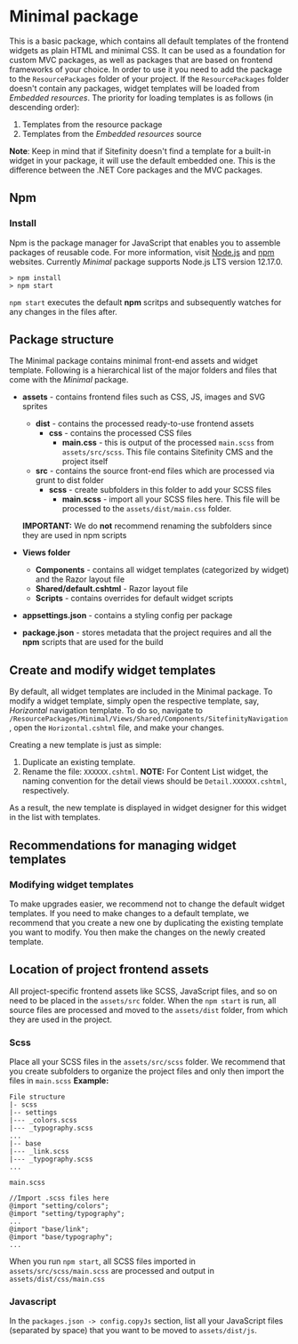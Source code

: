 # Minimal package #

This is a basic package, which contains all default templates of the frontend widgets as plain HTML and minimal CSS. It can be used as a foundation for custom MVC packages, as well as packages that are based on frontend frameworks of your choice. In order to use it you need to add the package to the `ResourcePackages` folder of your project. If the `ResourcePackages` folder doesn't contain any packages, widget templates will be loaded from *Embedded resources*. The priority for loading templates is as follows (in descending order):
1. Templates from the resource package
2. Templates from the *Embedded resources* source

**Note**: Keep in mind that if Sitefinity doesn't find a template for a built-in widget in your package, it will use the default embedded one. This is the difference between the .NET Core packages and the MVC packages.

## Npm
### Install
Npm is the package manager for JavaScript that enables you to assemble packages of reusable code. For more information, visit [Node.js](https://nodejs.org/) and [npm](https://www.npmjs.com/) websites. Currently *Minimal* package supports Node.js LTS version 12.17.0.
```
> npm install
> npm start
```
`npm start` executes the default **npm** scritps and subsequently watches for any changes in the files after.

## Package structure ##

The Minimal package contains minimal front-end assets and widget template. Following is a hierarchical list of the major folders and files that come with the *Minimal* package.
 - **assets** - contains frontend files such as CSS, JS, images and SVG sprites
    - **dist** - contains the processed ready-to-use frontend assets
        - **css** - contains the processed CSS files
            - **main.css** - this is output of the processed `main.scss` from `assets/src/scss`. This file contains Sitefinity CMS and the project itself
    - **src** - contains the source front-end files which are processed via grunt to dist folder
        - **scss** - create subfolders in this folder to add your SCSS files
            - **main.scss** - import all your SCSS files here. This file will be processed to the `assets/dist/main.css` folder.

    **IMPORTANT:** We do **not** recommend renaming the subfolders since they are used in npm scripts

- **Views folder** 
    - **Components** - contains all widget templates (categorized by widget) and the Razor layout file
 	- **Shared/default.cshtml** - Razor layout file
	- **Scripts** - contains overrides for default widget scripts
- **appsettings.json** - contains a styling config per package
- **package.json** - stores metadata that the project requires and all the **npm** scripts that are used for the build

## Create and modify widget templates
By default, all widget templates are included in the Minimal package. To modify a widget template, simply open the respective template, say, *Horizontal* navigation template. To do so, navigate to `/ResourcePackages/Minimal/Views/Shared/Components/SitefinityNavigation`, open the `Horizontal.cshtml` file, and make your changes.

Creating a new template is just as simple:
1. Duplicate an existing template.
2. Rename the file: `XXXXXX.cshtml`.
**NOTE:** For Content List widget, the naming convention for the detail views should be `Detail.XXXXXX.cshtml`, respectively.

As a result, the new template is displayed in widget designer for this widget in the list with templates.

## Recommendations for managing widget templates

### Modifying widget templates

To make upgrades easier, we recommend not to change the default widget templates. If you need to make changes to a default template, we recommend that you create a new one by duplicating the existing template you want to modify. You then make the changes on the newly created template.

## Location of project frontend assets
All project-specific frontend assets like SCSS, JavaScript files, and so on need to be placed in the `assets/src` folder. When the `npm start` is run, all source files are processed and moved to the `assets/dist` folder, from which they are used in the project.

### Scss
Place all your SCSS files in the `assets/src/scss` folder. We recommend that you create subfolders to organize the project files and only then import the files in `main.scss`
**Example:**
```
File structure
|- scss
|-- settings
|--- _colors.scss
|--- _typography.scss
...
|-- base
|--- _link.scss
|--- _typography.scss
...

main.scss

//Import .scss files here
@import "setting/colors";
@import "setting/typography";
...
@import "base/link";
@import "base/typography";
...
```
When you run `npm start`, all SCSS files imported in `assets/src/scss/main.scss` are processed and output in `assets/dist/css/main.css`

### Javascript
In the `packages.json -> config.copyJs` section, list all your JavaScript files (separated by space) that you want to be moved to `assets/dist/js`.
